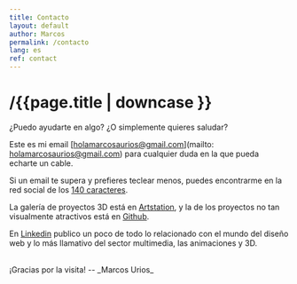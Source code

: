 ```yaml
---
title: Contacto
layout: default
author: Marcos
permalink: /contacto
lang: es
ref: contact
---
```

<h1>/{{page.title | downcase }}</h1>

¿Puedo ayudarte en algo? ¿O simplemente quieres saludar? 

Este es mi email [holamarcosaurios@gmail.com](mailto: holamarcosaurios@gmail.com) para cualquier duda en la que pueda echarte un cable. 

Si un email te supera y prefieres teclear menos, puedes encontrarme en la red social de los [140 caracteres](https://www.twitter.com/Marcosaurios).

La galería de proyectos 3D está en [Artstation](https://www.artstation.com/), y la de los proyectos no tan visualmente atractivos está en [Github](https://github.com/Marcosaurios).

En [Linkedin](https://www.linkedin.com/in/marcosurios) publico un poco de todo lo relacionado con el mundo del diseño web y lo más llamativo del sector multimedia, las animaciones y 3D.

<br>
¡Gracias por la visita!
--
_Marcos Urios_
